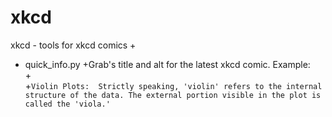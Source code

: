 # xkcd
 xkcd - tools for xkcd comics
+
+    quick_info.py
+Grab's title and alt for the latest xkcd comic. Example: <br>
+<br>
+`Violin Plots:  Strictly speaking, 'violin' refers to the internal structure of the data. The external portion visible in the plot is called the 'viola.'`